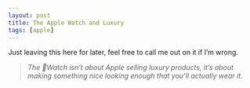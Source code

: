 ```yaml
---
layout: post
title: The Apple Watch and Luxury
tags: [apple]
---
```


Just leaving this here for later, feel free to call me out on it if I’m wrong.

> *The Watch isn’t about Apple selling luxury products, it’s about making something nice looking enough that you’ll actually wear it.*
